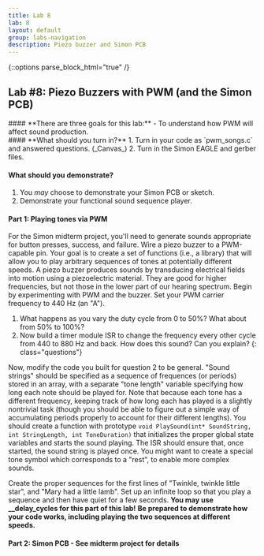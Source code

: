 ```yaml
---
title: Lab 8
lab: 8
layout: default
group: labs-navigation
description: Piezo buzzer and Simon PCB
---
```


{::options parse_block_html="true" /}

## Lab #8: Piezo Buzzers with PWM (and the Simon PCB)

<div class="alert alert-info" role="alert">
#### **There are three goals for this lab:**
  - To understand how PWM will affect sound production.
</div>

<div class="alert alert-danger" role="alert">
#### **What should you turn in?**
  1. Turn in your code as `pwm_songs.c` and answered questions. (_Canvas_)
  2. Turn in the Simon EAGLE and gerber files.

#### **What should you demonstrate?**
  1. You _may_ choose to demonstrate your Simon PCB or sketch.
  2. Demonstrate your functional sound sequence player.
</div>

#### Part 1: Playing tones via PWM

For the Simon midterm project, you'll need to generate sounds appropriate for button presses,
success, and failure. Wire a piezo buzzer to a PWM-capable pin. Your goal is to create a
set of functions (i.e., a library) that will allow you to play arbitrary sequences of tones at
potentially different speeds. A piezo buzzer produces sounds by transducing electrical fields
into motion using a piezoelectric material. They are good for higher frequencies, but not those
in the lower part of our hearing spectrum. Begin by experimenting with PWM and the buzzer. Set
your PWM carrier frequency to 440 Hz (an "A").

  1. What happens as you vary the duty cycle from 0 to 50%? What about from 50% to 100%?
  2.  Now build a timer module ISR to change the frequency every other cycle from 440 to 880 Hz
  and back. How does this sound? Can you explain?
  {: class="questions"}

Now, modify the code you built for question 2 to be general. "Sound strings" should be
specified as a sequence of frequences (or periods) stored in an array, with a separate "tone
length" variable specifying how long each note should be played for. Note that because each
tone has a different frequency, keeping track of how long each has played is a slightly
nontrivial task (though you should be able to figure out a simple way of accumulating periods
properly to account for their different lengths). You should create a function with prototype
`void PlaySound(int* SoundString, int StringLength, int ToneDuration)` that initializes the
proper global state variables and starts the sound playing. The ISR should ensure that, once
started, the sound string is played once. You might want to create a special tone symbol which
corresponds to a "rest", to enable more complex sounds.

Create the proper sequences for the first lines of "Twinkle, twinkle little star", and "Mary had
a little lamb". Set up an infinite loop so that you play a sequence and then have quiet for a
few seconds. **You may use __delay_cycles for this part of this lab!** __Be prepared to
demonstrate how your code works, including playing the two sequences at different speeds.__

#### Part 2: Simon PCB - See midterm project for details


